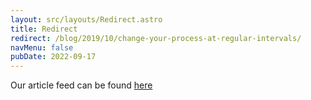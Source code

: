 ```yaml
---
layout: src/layouts/Redirect.astro
title: Redirect
redirect: /blog/2019/10/change-your-process-at-regular-intervals/
navMenu: false
pubDate: 2022-09-17
---
```

<div>
Our article feed can be found <a href="/blog/2019/10/change-your-process-at-regular-intervals/">here</a>
</div>

